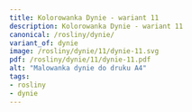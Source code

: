 ```yaml
---
title: Kolorowanka Dynie - wariant 11
description: Kolorowanka Dynie - wariant 11
canonical: /rosliny/dynie/
variant_of: dynie
image: /rosliny/dynie/11/dynie-11.svg
pdf: /rosliny/dynie/11/dynie-11.pdf
alt: "Malowanka dynie do druku A4"
tags:
- rosliny
- dynie
---
```

